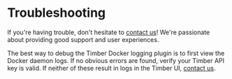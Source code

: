 # Troubleshooting

If you're having trouble, don't hesitate to [contact us]! We're passionate about providing good support and user experiences.

The best way to debug the Timber Docker logging plugin is to first view the Docker daemon logs. If no obvious errors are
found, verify your Timber API key is valid. If neither of these result in logs in the Timber UI, [contact us].

[contact us]: https://docs.timber.io/platforms/heroku/troubleshooting/mailto:support@timber.io

